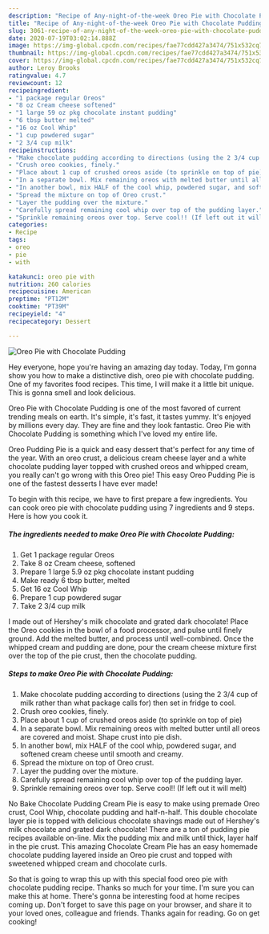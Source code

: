 ```yaml
---
description: "Recipe of Any-night-of-the-week Oreo Pie with Chocolate Pudding"
title: "Recipe of Any-night-of-the-week Oreo Pie with Chocolate Pudding"
slug: 3061-recipe-of-any-night-of-the-week-oreo-pie-with-chocolate-pudding
date: 2020-07-19T03:02:14.888Z
image: https://img-global.cpcdn.com/recipes/fae77cdd427a3474/751x532cq70/oreo-pie-with-chocolate-pudding-recipe-main-photo.jpg
thumbnail: https://img-global.cpcdn.com/recipes/fae77cdd427a3474/751x532cq70/oreo-pie-with-chocolate-pudding-recipe-main-photo.jpg
cover: https://img-global.cpcdn.com/recipes/fae77cdd427a3474/751x532cq70/oreo-pie-with-chocolate-pudding-recipe-main-photo.jpg
author: Leroy Brooks
ratingvalue: 4.7
reviewcount: 12
recipeingredient:
- "1 package regular Oreos"
- "8 oz Cream cheese softened"
- "1 large 59 oz pkg chocolate instant pudding"
- "6 tbsp butter melted"
- "16 oz Cool Whip"
- "1 cup powdered sugar"
- "2 3/4 cup milk"
recipeinstructions:
- "Make chocolate pudding according to directions (using the 2 3/4 cup of milk rather than what package calls for) then set in fridge to cool."
- "Crush oreo cookies, finely."
- "Place about 1 cup of crushed oreos aside (to sprinkle on top of pie)"
- "In a separate bowl. Mix remaining oreos with melted butter until all oreos are covered and moist. Shape crust into pie dish."
- "In another bowl, mix HALF of the cool whip, powdered sugar, and softened cream cheese until smooth and creamy."
- "Spread the mixture on top of Oreo crust."
- "Layer the pudding over the mixture."
- "Carefully spread remaining cool whip over top of the pudding layer."
- "Sprinkle remaining oreos over top. Serve cool!! (If left out it will melt)"
categories:
- Recipe
tags:
- oreo
- pie
- with

katakunci: oreo pie with 
nutrition: 260 calories
recipecuisine: American
preptime: "PT12M"
cooktime: "PT39M"
recipeyield: "4"
recipecategory: Dessert

---
```



![Oreo Pie with Chocolate Pudding](https://img-global.cpcdn.com/recipes/fae77cdd427a3474/751x532cq70/oreo-pie-with-chocolate-pudding-recipe-main-photo.jpg)

Hey everyone, hope you're having an amazing day today. Today, I'm gonna show you how to make a distinctive dish, oreo pie with chocolate pudding. One of my favorites food recipes. This time, I will make it a little bit unique. This is gonna smell and look delicious.

Oreo Pie with Chocolate Pudding is one of the most favored of current trending meals on earth. It's simple, it's fast, it tastes yummy. It's enjoyed by millions every day. They are fine and they look fantastic. Oreo Pie with Chocolate Pudding is something which I've loved my entire life.

Oreo Pudding Pie is a quick and easy dessert that&#39;s perfect for any time of the year. With an oreo crust, a delicious cream cheese layer and a white chocolate pudding layer topped with crushed oreos and whipped cream, you really can&#39;t go wrong with this Oreo pie! This easy Oreo Pudding Pie is one of the fastest desserts I have ever made!


To begin with this recipe, we have to first prepare a few ingredients. You can cook oreo pie with chocolate pudding using 7 ingredients and 9 steps. Here is how you cook it.

<!--inarticleads1-->

##### The ingredients needed to make Oreo Pie with Chocolate Pudding:

1. Get 1 package regular Oreos
1. Take 8 oz Cream cheese, softened
1. Prepare 1 large 5.9 oz pkg chocolate instant pudding
1. Make ready 6 tbsp butter, melted
1. Get 16 oz Cool Whip
1. Prepare 1 cup powdered sugar
1. Take 2 3/4 cup milk


I made out of Hershey&#39;s milk chocolate and grated dark chocolate! Place the Oreo cookies in the bowl of a food processor, and pulse until finely ground. Add the melted butter, and process until well-combined. Once the whipped cream and pudding are done, pour the cream cheese mixture first over the top of the pie crust, then the chocolate pudding. 

<!--inarticleads2-->

##### Steps to make Oreo Pie with Chocolate Pudding:

1. Make chocolate pudding according to directions (using the 2 3/4 cup of milk rather than what package calls for) then set in fridge to cool.
1. Crush oreo cookies, finely.
1. Place about 1 cup of crushed oreos aside (to sprinkle on top of pie)
1. In a separate bowl. Mix remaining oreos with melted butter until all oreos are covered and moist. Shape crust into pie dish.
1. In another bowl, mix HALF of the cool whip, powdered sugar, and softened cream cheese until smooth and creamy.
1. Spread the mixture on top of Oreo crust.
1. Layer the pudding over the mixture.
1. Carefully spread remaining cool whip over top of the pudding layer.
1. Sprinkle remaining oreos over top. Serve cool!! (If left out it will melt)


No Bake Chocolate Pudding Cream Pie is easy to make using premade Oreo crust, Cool Whip, chocolate pudding and half-n-half. This double chocolate layer pie is topped with delicious chocolate shavings made out of Hershey&#39;s milk chocolate and grated dark chocolate! There are a ton of pudding pie recipes available on-line. Mix the pudding mix and milk until thick, layer half in the pie crust. This amazing Chocolate Cream Pie has an easy homemade chocolate pudding layered inside an Oreo pie crust and topped with sweetened whipped cream and chocolate curls. 

So that is going to wrap this up with this special food oreo pie with chocolate pudding recipe. Thanks so much for your time. I'm sure you can make this at home. There's gonna be interesting food at home recipes coming up. Don't forget to save this page on your browser, and share it to your loved ones, colleague and friends. Thanks again for reading. Go on get cooking!
